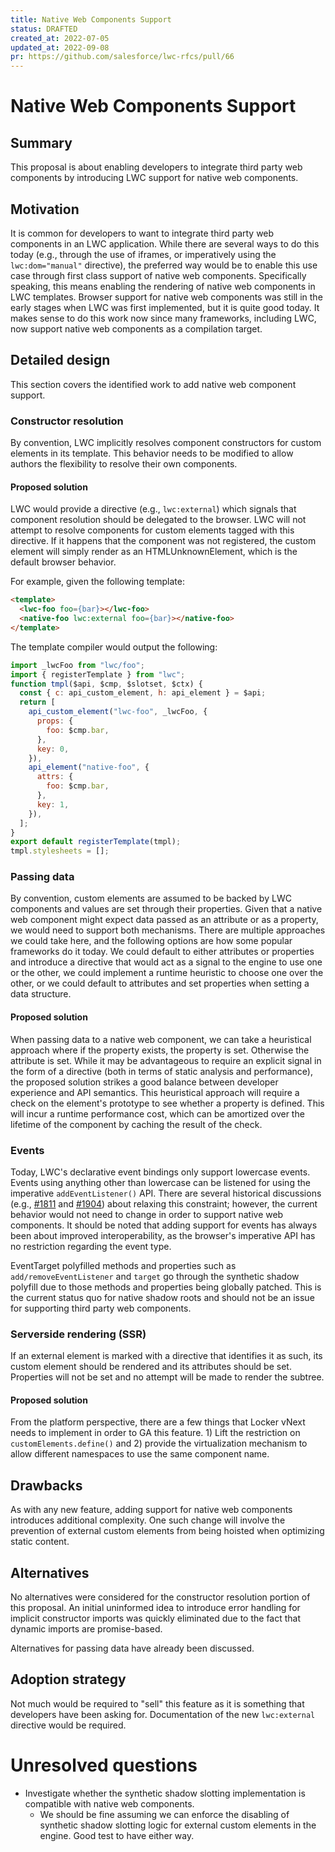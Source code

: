 ```yaml
---
title: Native Web Components Support
status: DRAFTED
created_at: 2022-07-05
updated_at: 2022-09-08
pr: https://github.com/salesforce/lwc-rfcs/pull/66
---
```


# Native Web Components Support

## Summary

This proposal is about enabling developers to integrate third party web components by introducing
LWC support for native web components.

## Motivation

It is common for developers to want to integrate third party web components in an LWC application.
While there are several ways to do this today (e.g., through the use of iframes, or imperatively
using the `lwc:dom="manual"` directive), the preferred way would be to enable this use case through
first class support of native web components. Specifically speaking, this means enabling the
rendering of native web components in LWC templates. Browser support for native web components was
still in the early stages when LWC was first implemented, but it is quite good today. It makes sense
to do this work now since many frameworks, including LWC, now support native web components as a
compilation target.

## Detailed design

This section covers the identified work to add native web component support.

### Constructor resolution

By convention, LWC implicitly resolves component constructors for custom elements in its template.
This behavior needs to be modified to allow authors the flexibility to resolve their own components.

#### Proposed solution

LWC would provide a directive (e.g., `lwc:external`) which signals that component resolution should
be delegated to the browser. LWC will not attempt to resolve components for custom elements tagged
with this directive. If it happens that the component was not registered, the custom element will
simply render as an HTMLUnknownElement, which is the default browser behavior.

For example, given the following template:
```html
<template>
  <lwc-foo foo={bar}></lwc-foo>
  <native-foo lwc:external foo={bar}></native-foo>
</template>
```

The template compiler would output the following:
```js
import _lwcFoo from "lwc/foo";
import { registerTemplate } from "lwc";
function tmpl($api, $cmp, $slotset, $ctx) {
  const { c: api_custom_element, h: api_element } = $api;
  return [
    api_custom_element("lwc-foo", _lwcFoo, {
      props: {
        foo: $cmp.bar,
      },
      key: 0,
    }),
    api_element("native-foo", {
      attrs: {
        foo: $cmp.bar,
      },
      key: 1,
    }),
  ];
}
export default registerTemplate(tmpl);
tmpl.stylesheets = [];
```

### Passing data

By convention, custom elements are assumed to be backed by LWC components and values are set through
their properties. Given that a native web component might expect data passed as an attribute or as a
property, we would need to support both mechanisms. There are multiple approaches we could take
here, and the following options are how some popular frameworks do it today. We could default to
either attributes or properties and introduce a directive that would act as a signal to the engine
to use one or the other, we could implement a runtime heuristic to choose one over the other, or we
could default to attributes and set properties when setting a data structure.

#### Proposed solution

When passing data to a native web component, we can take a heuristical approach where if the
property exists, the property is set. Otherwise the attribute is set. While it may be advantageous
to require an explicit signal in the form of a directive (both in terms of static analysis and
performance), the proposed solution strikes a good balance between developer experience and API
semantics. This heuristical approach will require a check on the element's prototype to see whether
a property is defined. This will incur a runtime performance cost, which can be amortized over the
lifetime of the component by caching the result of the check.

### Events

Today, LWC's declarative event bindings only support lowercase events. Events using anything other
than lowercase can be listened for using the imperative `addEventListener()` API. There are several
historical discussions (e.g., [#1811][1811] and [#1904][1904]) about relaxing this constraint;
however, the current behavior would not need to change in order to support native web components. It
should be noted that adding support for events has always been about improved interoperability, as
the browser's imperative API has no restriction regarding the event type.

EventTarget polyfilled methods and properties such as `add/removeEventListener` and `target` go
through the synthetic shadow polyfill due to those methods and properties being globally patched.
This is the current status quo for native shadow roots and should not be an issue for supporting
third party web components.

### Serverside rendering (SSR)

If an external element is marked with a directive that identifies it as such, its custom element
should be rendered and its attributes should be set. Properties will not be set and no attempt will
be made to render the subtree.

#### Proposed solution

From the platform perspective, there are a few things that Locker vNext needs to implement in order
to GA this feature. 1) Lift the restriction on `customElements.define()` and 2) provide the
virtualization mechanism to allow different namespaces to use the same component name.

## Drawbacks

As with any new feature, adding support for native web components introduces additional complexity.
One such change will involve the prevention of external custom elements from being hoisted when
optimizing static content.

## Alternatives

No alternatives were considered for the constructor resolution portion of this proposal. An initial
uninformed idea to introduce error handling for implicit constructor imports was quickly eliminated
due to the fact that dynamic imports are promise-based.

Alternatives for passing data have already been discussed.

## Adoption strategy

Not much would be required to "sell" this feature as it is something that developers have been
asking for. Documentation of the new `lwc:external` directive would be required.

# Unresolved questions

- Investigate whether the synthetic shadow slotting implementation is compatible with native web
  components.
  - We should be fine assuming we can enforce the disabling of synthetic shadow slotting logic for
  external custom elements in the engine. Good test to have either way.

[1811]: https://github.com/salesforce/lwc/issues/1811
[1904]: https://github.com/salesforce/lwc/issues/1904

